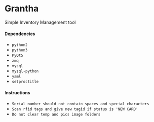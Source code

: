# Grantha
Simple Inventory Management tool
​
#### Dependencies

* `python2`
* `python3`
* `PyQt5`
* `zmq`
* `mysql`
* `mysql-python`
* `yaml`
* `setproctitle`

#### Instructions

* `Serial number should not contain spaces and special characters`
* `Scan rfid tags and give new tagid if status is 'NEW CARD'`
* `Do not clear temp and pics image folders`
